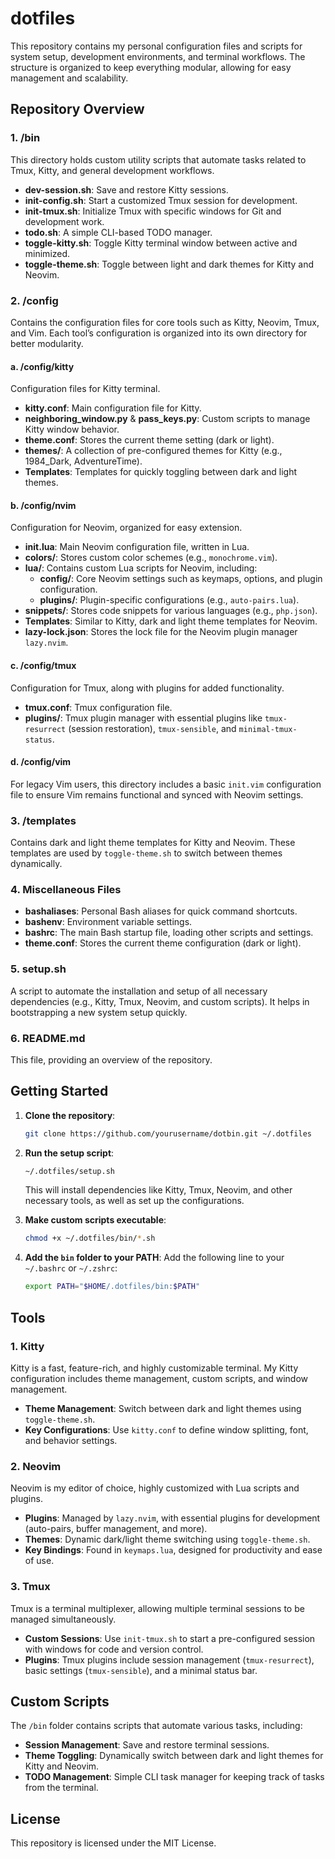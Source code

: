 # dotfiles

This repository contains my personal configuration files and scripts for system setup, development environments, and terminal workflows. The structure is organized to keep everything modular, allowing for easy management and scalability.

## Repository Overview

### 1. **/bin**
This directory holds custom utility scripts that automate tasks related to Tmux, Kitty, and general development workflows.

- **dev-session.sh**: Save and restore Kitty sessions.
- **init-config.sh**: Start a customized Tmux session for development.
- **init-tmux.sh**: Initialize Tmux with specific windows for Git and development work.
- **todo.sh**: A simple CLI-based TODO manager.
- **toggle-kitty.sh**: Toggle Kitty terminal window between active and minimized.
- **toggle-theme.sh**: Toggle between light and dark themes for Kitty and Neovim.

### 2. **/config**
Contains the configuration files for core tools such as Kitty, Neovim, Tmux, and Vim. Each tool’s configuration is organized into its own directory for better modularity.

#### a. **/config/kitty**
Configuration files for Kitty terminal.

- **kitty.conf**: Main configuration file for Kitty.
- **neighboring_window.py** & **pass_keys.py**: Custom scripts to manage Kitty window behavior.
- **theme.conf**: Stores the current theme setting (dark or light).
- **themes/**: A collection of pre-configured themes for Kitty (e.g., 1984_Dark, AdventureTime).
- **Templates**: Templates for quickly toggling between dark and light themes.

#### b. **/config/nvim**
Configuration for Neovim, organized for easy extension.

- **init.lua**: Main Neovim configuration file, written in Lua.
- **colors/**: Stores custom color schemes (e.g., `monochrome.vim`).
- **lua/**: Contains custom Lua scripts for Neovim, including:
    - **config/**: Core Neovim settings such as keymaps, options, and plugin configuration.
    - **plugins/**: Plugin-specific configurations (e.g., `auto-pairs.lua`).
- **snippets/**: Stores code snippets for various languages (e.g., `php.json`).
- **Templates**: Similar to Kitty, dark and light theme templates for Neovim.
- **lazy-lock.json**: Stores the lock file for the Neovim plugin manager `lazy.nvim`.

#### c. **/config/tmux**
Configuration for Tmux, along with plugins for added functionality.

- **tmux.conf**: Tmux configuration file.
- **plugins/**: Tmux plugin manager with essential plugins like `tmux-resurrect` (session restoration), `tmux-sensible`, and `minimal-tmux-status`.

#### d. **/config/vim**
For legacy Vim users, this directory includes a basic `init.vim` configuration file to ensure Vim remains functional and synced with Neovim settings.

### 3. **/templates**
Contains dark and light theme templates for Kitty and Neovim. These templates are used by `toggle-theme.sh` to switch between themes dynamically.

### 4. **Miscellaneous Files**
- **bashaliases**: Personal Bash aliases for quick command shortcuts.
- **bashenv**: Environment variable settings.
- **bashrc**: The main Bash startup file, loading other scripts and settings.
- **theme.conf**: Stores the current theme configuration (dark or light).

### 5. **setup.sh**
A script to automate the installation and setup of all necessary dependencies (e.g., Kitty, Tmux, Neovim, and custom scripts). It helps in bootstrapping a new system setup quickly.

### 6. **README.md**
This file, providing an overview of the repository.

## Getting Started

1. **Clone the repository**:
    ```bash
    git clone https://github.com/yourusername/dotbin.git ~/.dotfiles
    ```

2. **Run the setup script**:
    ```bash
    ~/.dotfiles/setup.sh
    ```
    This will install dependencies like Kitty, Tmux, Neovim, and other necessary tools, as well as set up the configurations.

3. **Make custom scripts executable**:
    ```bash
    chmod +x ~/.dotfiles/bin/*.sh
    ```

4. **Add the `bin` folder to your PATH**:
    Add the following line to your `~/.bashrc` or `~/.zshrc`:
    ```bash
    export PATH="$HOME/.dotfiles/bin:$PATH"
    ```

## Tools

### 1. **Kitty**
Kitty is a fast, feature-rich, and highly customizable terminal. My Kitty configuration includes theme management, custom scripts, and window management.

- **Theme Management**: Switch between dark and light themes using `toggle-theme.sh`.
- **Key Configurations**: Use `kitty.conf` to define window splitting, font, and behavior settings.

### 2. **Neovim**
Neovim is my editor of choice, highly customized with Lua scripts and plugins.

- **Plugins**: Managed by `lazy.nvim`, with essential plugins for development (auto-pairs, buffer management, and more).
- **Themes**: Dynamic dark/light theme switching using `toggle-theme.sh`.
- **Key Bindings**: Found in `keymaps.lua`, designed for productivity and ease of use.

### 3. **Tmux**
Tmux is a terminal multiplexer, allowing multiple terminal sessions to be managed simultaneously.

- **Custom Sessions**: Use `init-tmux.sh` to start a pre-configured session with windows for code and version control.
- **Plugins**: Tmux plugins include session management (`tmux-resurrect`), basic settings (`tmux-sensible`), and a minimal status bar.

## Custom Scripts

The `/bin` folder contains scripts that automate various tasks, including:
- **Session Management**: Save and restore terminal sessions.
- **Theme Toggling**: Dynamically switch between dark and light themes for Kitty and Neovim.
- **TODO Management**: Simple CLI task manager for keeping track of tasks from the terminal.

## License

This repository is licensed under the MIT License.
